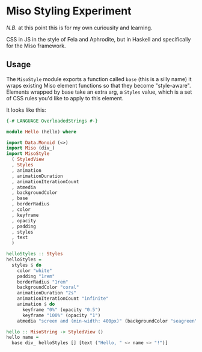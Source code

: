 # Miso Styling Experiment

*N.B.* at this point this is for my own curiousity and learning.

CSS in JS in the style of Fela and Aphrodite, but in Haskell and specifically for the Miso framework.

## Usage

The `MisoStyle` module exports a function called `base` (this is a silly name) it wraps existing Miso element functions so that they become "style-aware". Elements wrapped by base take an extra arg, a `Styles` value, which is a set of CSS rules you'd like to apply to this element.

It looks like this:

```haskell
{-# LANGUAGE OverloadedStrings #-}

module Hello (hello) where

import Data.Monoid (<>)
import Miso (div_)
import MisoStyle
  ( StyledView
  , Styles
  , animation
  , animationDuration
  , animationIterationCount
  , atmedia
  , backgroundColor
  , base
  , borderRadius
  , color
  , keyframe
  , opacity
  , padding
  , styles
  , text
  )

helloStyles :: Styles
helloStyles =
  styles $ do
    color "white"
    padding "1rem"
    borderRadius "1rem"
    backgroundColor "coral"
    animationDuration "2s"
    animationIterationCount "infinite"
    animation $ do
      keyframe "0%" (opacity "0.5")
      keyframe "100%" (opacity "1")
    atmedia "screen and (min-width: 400px)" (backgroundColor "seagreen")

hello :: MisoString -> StyledView ()
hello name =
  base div_ helloStyles [] [text ("Hello, " <> name <> "!")]
```

